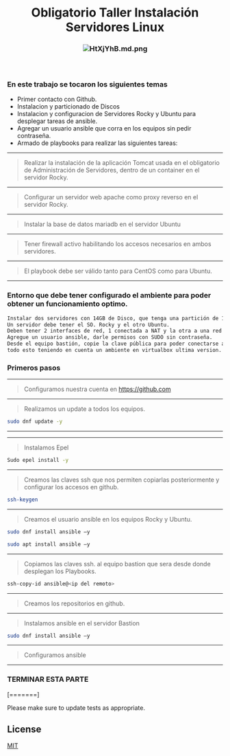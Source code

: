 <h1 align="center">Obligatorio Taller Instalación Servidores Linux</h1>

<h3 align="center"><img src="https://iili.io/HtXjYhB.md.png" alt="HtXjYhB.md.png" border="0"></a>


 
 <br>
 <br>
 <br>
 
 

### En este trabajo se tocaron los siguientes temas
- Primer contacto con Github.
- Instalacion y particionado de Discos
- Instalacion y configuracion de Servidores Rocky y Ubuntu para desplegar tareas de ansible.
- Agregar un usuario ansible que corra en los equipos sin pedir  contraseña.
- Armado de playbooks para realizar las siguientes tareas:
  <br>


------------


> Realizar la instalación de la aplicación Tomcat usada en el obligatorio de Administración de Servidores, dentro de un container en el servidor Rocky.

------------
> Configurar un servidor web apache como proxy reverso en el servidor Rocky. 

------------

> Instalar la base de datos mariadb en el servidor Ubuntu

------------

> Tener firewall activo habilitando los accesos necesarios en ambos servidores.

------------

> El playbook debe ser válido tanto para CentOS como para Ubuntu.

------------
### Entorno que debe tener configurado el ambiente para poder obtener un funcionamiento optimo.

```bash
Instalar dos servidores con 14GB de Disco, que tenga una partición de 1GB para /boot y el resto del disco en un volumen lógico de 6GB para /, 4GB para /var 2GB para swap.
Un servidor debe tener el SO. Rocky y el otro Ubuntu. 
Deben tener 2 interfaces de red, 1 conectada a NAT y la otra a una red Interna que le permita conectarse al equipo bastión con Ansible. 
Agregue un usuario ansible, darle permisos con SUDO sin contraseña. 
Desde el equipo bastión, copie la clave pública para poder conectarse al servidor sin contraseña.
todo esto teniendo en cuenta un ambiente en virtualbox ultima version.
```



### Primeros pasos

------------
> Configuramos nuestra cuenta en <https://github.com>
------------
> Realizamos un update a todos los equipos.
```bash
sudo dnf update -y 
```
------------
------------
> Instalamos Epel

```bash
Sudo epel install -y 
```
------------

> Creamos las claves ssh que nos permiten copiarlas posteriormente y configurar los accesos en github.
```bash
ssh-keygen
```
------------
> Creamos el usuario ansible en los equipos Rocky y Ubuntu.
```bash
sudo dnf install ansible –y 
```
```bash
sudo apt install ansible –y 
```
------------
> Copiamos las claves ssh. al equipo bastion que sera desde donde desplegan los Playbooks.
```bash
ssh-copy-id ansible@<ip del remoto>
```
------------
> Creamos los repositorios en github.
------------
> Instalamos ansible en el servidor Bastion
```bash
sudo dnf install ansible –y
```
------------
> Configuramos ansible
------------
### TERMINAR ESTA PARTE





[=======]

Please make sure to update tests as appropriate.

## License

[MIT](https://choosealicense.com/licenses/mit/)
